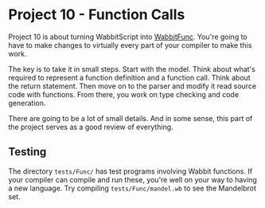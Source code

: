 # Project 10 - Function Calls

Project 10 is about turning WabbitScript into [WabbitFunc](WabbitFunc.md).   You're going to have to make changes to virtually every part of your compiler to make this work.

The key is to take it in small steps.  Start with the model.  Think about what's required to represent a function definition and a function call.  Think about the return statement.   Then move on to the parser and modify it read source code with functions.  From there, you work on type checking and code generation.

There are going to be a lot of small details. And in some sense, this part of the project serves as a good review of everything.

## Testing

The directory `tests/Func/` has test programs involving Wabbit functions.  If your compiler can compile and run these, you're well on your way to having a new language.   Try compiling `tests/Func/mandel.wb` to see the Mandelbrot set.
